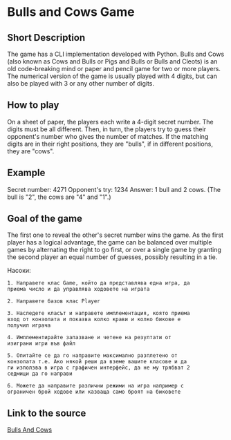 
# Bulls and Cows Game 

## Short Description

The game has a CLI implementation developed with Python. 
Bulls and Cows (also known as Cows and Bulls or Pigs and Bulls or Bulls and Cleots) is an old code-breaking mind or paper and pencil game for two or more players.
The numerical version of the game is usually played with 4 digits, but can also be played with 3 or any other number of digits.

## How to play

On a sheet of paper, the players each write a 4-digit secret number. The digits must be all different. Then, in turn, the players try to guess their opponent's number who gives the number of matches. If the matching digits are in their right positions, they are "bulls", if in different positions, they are "cows". 

## Example

Secret number: 4271	Opponent's try: 1234 Answer: 1 bull and 2 cows. (The bull is "2", the cows are "4" and "1".)

## Goal of the game

The first one to reveal the other's secret number wins the game. As the first player has a logical advantage, the game can be balanced over multiple games by alternating the right to go first, or over a single game by granting the second player an equal number of guesses, possibly resulting in a tie.

Насоки:
	
	1. Направете клас Game, който да представлява една игра, да
	приема число и да управлява ходовете на играта
	
	2. Направете базов клас Player
	
	3. Наследете класът и направете имплементация, която приема
	вход от конзолата и показва колко крави и колко бикове е
	получил играча
	
	4. Имплементирайте запазване и четене на резултати от
	изиграни игри във файл
	
	5. Опитайте се да го направите максимално разплетено от
	конзолата­ т.е. Ако някой реши да вземе вашите класове и да
	ги използва в игра с графичен интерфейс, да не му трябват 2
	седмици да го направи
	
	6. Можете да направите различни режими на игра­ например с
	ограничен брой ходове или казваща само броят на биковете

## Link to the source
[Bulls And Cows](https://en.wikipedia.org/wiki/Bulls_and_Cows)